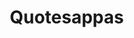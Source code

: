 # Quotesappas
<!DOCTYPE html>
<html lang="en">
<head>
    <meta charset="UTF-8">
    <meta name="viewport" content="width=device-width, initial-scale=1.0">
    <title>QuoteGenius AI - Your Personal Inspiration Assistant</title>
    <style>
        * {
            margin: 0;
            padding: 0;
            box-sizing: border-box;
        }

        body {
            font-family: 'Segoe UI', Tahoma, Geneva, Verdana, sans-serif;
            background: linear-gradient(135deg, #667eea 0%, #764ba2 100%);
            min-height: 100vh;
            color: white;
        }

        .container {
            max-width: 1200px;
            margin: 0 auto;
            padding: 20px;
        }

        .header {
            text-align: center;
            margin-bottom: 40px;
            padding: 40px 0;
        }

        .app-title {
            font-size: 3.5rem;
            font-weight: bold;
            margin-bottom: 20px;
            text-shadow: 2px 2px 4px rgba(0,0,0,0.3);
            background: linear-gradient(45deg, #fff, #f0f8ff);
            -webkit-background-clip: text;
            -webkit-text-fill-color: transparent;
            background-clip: text;
        }

        .subtitle {
            font-size: 1.3rem;
            opacity: 0.9;
            margin-bottom: 30px;
        }

        .main-app {
            display: grid;
            grid-template-columns: 1fr 1fr;
            gap: 30px;
            margin-bottom: 40px;
        }

        .quote-display {
            background: rgba(255,255,255,0.15);
            padding: 40px;
            border-radius: 20px;
            backdrop-filter: blur(10px);
            border: 1px solid rgba(255,255,255,0.2);
            text-align: center;
            min-height: 300px;
            display: flex;
            flex-direction: column;
            justify-content: center;
        }

        .current-quote {
            font-size: 1.4rem;
            line-height: 1.6;
            margin-bottom: 20px;
            font-style: italic;
        }

        .quote-author {
            font-size: 1rem;
            opacity: 0.8;
            margin-top: 15px;
        }

        .controls-panel {
            background: rgba(255,255,255,0.15);
            padding: 30px;
            border-radius: 20px;
            backdrop-filter: blur(10px);
            border: 1px solid rgba(255,255,255,0.2);
        }

        .control-section {
            margin-bottom: 30px;
        }

        .control-title {
            font-size: 1.2rem;
            font-weight: bold;
            margin-bottom: 15px;
            color: #fff;
        }

        .quote-categories {
            display: grid;
            grid-template-columns: 1fr 1fr;
            gap: 10px;
            margin-bottom: 20px;
        }

        .category-btn {
            background: rgba(255,255,255,0.2);
            border: none;
            padding: 12px 16px;
            border-radius: 10px;
            color: white;
            cursor: pointer;
            transition: all 0.3s ease;
            font-size: 0.9rem;
        }

        .category-btn:hover, .category-btn.active {
            background: rgba(255,255,255,0.4);
            transform: translateY(-2px);
        }

        .notification-settings {
            background: rgba(255,255,255,0.1);
            padding: 20px;
            border-radius: 15px;
            margin-bottom: 20px;
        }

        .setting-row {
            display: flex;
            justify-content: space-between;
            align-items: center;
            margin-bottom: 15px;
        }

        .setting-label {
            font-size: 0.9rem;
        }

        select, input {
            background: rgba(255,255,255,0.2);
            border: 1px solid rgba(255,255,255,0.3);
            border-radius: 8px;
            padding: 8px 12px;
            color: white;
            font-size: 0.9rem;
        }

        select option {
            background: #764ba2;
            color: white;
        }

        .action-buttons {
            display: grid;
            grid-template-columns: 1fr 1fr;
            gap: 15px;
            margin-top: 20px;
        }

        .btn {
            background: linear-gradient(45deg, #ff6b6b, #ee5a52);
            border: none;
            padding: 15px 25px;
            border-radius: 12px;
            color: white;
            font-weight: bold;
            cursor: pointer;
            transition: all 0.3s ease;
            font-size: 1rem;
        }

        .btn:hover {
            transform: translateY(-3px);
            box-shadow: 0 10px 25px rgba(0,0,0,0.2);
        }

        .btn-secondary {
            background: linear-gradient(45deg, #4ecdc4, #44a08d);
        }

        .features {
            display: grid;
            grid-template-columns: repeat(auto-fit, minmax(300px, 1fr));
            gap: 25px;
            margin-top: 40px;
        }

        .feature-card {
            background: rgba(255,255,255,0.1);
            padding: 25px;
            border-radius: 15px;
            text-align: center;
            border: 1px solid rgba(255,255,255,0.2);
        }

        .feature-icon {
            font-size: 3rem;
            margin-bottom: 15px;
        }

        .feature-title {
            font-size: 1.3rem;
            font-weight: bold;
            margin-bottom: 10px;
        }

        .feature-desc {
            font-size: 0.9rem;
            opacity: 0.8;
            line-height: 1.5;
        }

        .notification-demo {
            position: fixed;
            top: 20px;
            right: 20px;
            background: rgba(0,0,0,0.9);
            color: white;
            padding: 20px;
            border-radius: 15px;
            max-width: 350px;
            opacity: 0;
            transform: translateX(400px);
            transition: all 0.5s ease;
            border-left: 4px solid #4ecdc4;
        }

        .notification-demo.show {
            opacity: 1;
            transform: translateX(0);
        }

        @media (max-width: 768px) {
            .main-app {
                grid-template-columns: 1fr;
            }
            
            .app-title {
                font-size: 2.5rem;
            }
            
            .quote-categories {
                grid-template-columns: 1fr;
            }
        }
    </style>
</head>
<body>
    <div class="container">
        <div class="header">
            <h1 class="app-title">QuoteGenius AI</h1>
            <p class="subtitle">Your Personal AI-Powered Inspiration Assistant</p>
        </div>

        <div class="main-app">
            <div class="quote-display">
                <div class="current-quote" id="currentQuote">
                    "The only way to do great work is to love what you do. If you haven't found it yet, keep looking. Don't settle."
                </div>
                <div class="quote-author" id="quoteAuthor">- Steve Jobs</div>
            </div>

            <div class="controls-panel">
                <div class="control-section">
                    <div class="control-title">Choose Your Inspiration Style</div>
                    <div class="quote-categories">
                        <button class="category-btn active" data-category="motivational">🚀 Motivational</button>
                        <button class="category-btn" data-category="funny">😂 Funny</button>
                        <button class="category-btn" data-category="wisdom">🧠 Wisdom</button>
                        <button class="category-btn" data-category="success">💼 Success</button>
                        <button class="category-btn" data-category="love">❤️ Love & Life</button>
                        <button class="category-btn" data-category="creative">🎨 Creative</button>
                    </div>
                </div>

                <div class="control-section">
                    <div class="control-title">Notification Settings</div>
                    <div class="notification-settings">
                        <div class="setting-row">
                            <span class="setting-label">Frequency:</span>
                            <select id="frequency">
                                <option value="hourly">Every Hour</option>
                                <option value="daily" selected>Daily</option>
                                <option value="weekly">Weekly</option>
                                <option value="custom">Custom</option>
                            </select>
                        </div>
                        <div class="setting-row">
                            <span class="setting-label">Best Time:</span>
                            <input type="time" id="bestTime" value="08:00">
                        </div>
                        <div class="setting-row">
                            <span class="setting-label">Mood Matching:</span>
                            <select id="moodMatching">
                                <option value="auto">Auto-Detect</option>
                                <option value="happy">Always Uplifting</option>
                                <option value="calm">Peaceful & Calm</option>
                                <option value="energetic">High Energy</option>
                            </select>
                        </div>
                    </div>
                </div>

                <div class="action-buttons">
                    <button class="btn" onclick="getNewQuote()">New Quote</button>
                    <button class="btn btn-secondary" onclick="enableNotifications()">Enable Notifications</button>
                </div>
            </div>
        </div>

        <div class="features">
            <div class="feature-card">
                <div class="feature-icon">🤖</div>
                <div class="feature-title">AI-Powered Selection</div>
                <div class="feature-desc">Advanced AI analyzes your preferences, mood, and time of day to deliver perfectly timed inspiration</div>
            </div>
            
            <div class="feature-card">
                <div class="feature-icon">📱</div>
                <div class="feature-title">Smart Notifications</div>
                <div class="feature-desc">Receive quotes when you need them most - during breaks, stressful moments, or your optimal motivation times</div>
            </div>
            
            <div class="feature-card">
                <div class="feature-icon">🎯</div>
                <div class="feature-title">Personalized Content</div>
                <div class="feature-desc">Choose from motivational, funny, wisdom, success, love, or creative quotes. AI learns your favorites over time</div>
            </div>
            
            <div class="feature-card">
                <div class="feature-icon">📊</div>
                <div class="feature-title">Mood Analytics</div>
                <div class="feature-desc">Track your inspiration patterns and see how different quote types affect your daily motivation levels</div>
            </div>
        </div>
    </div>

    <div class="notification-demo" id="notificationDemo">
        <strong>QuoteGenius AI</strong><br>
        <em>"Success is not final, failure is not fatal: it is the courage to continue that counts." - Winston Churchill</em>
    </div>

    <script>
        const quotes = {
            motivational: [
                { text: "The only way to do great work is to love what you do. If you haven't found it yet, keep looking. Don't settle.", author: "Steve Jobs" },
                { text: "Success is not final, failure is not fatal: it is the courage to continue that counts.", author: "Winston Churchill" },
                { text: "The future belongs to those who believe in the beauty of their dreams.", author: "Eleanor Roosevelt" },
                { text: "It is during our darkest moments that we must focus to see the light.", author: "Aristotle" }
            ],
            funny: [
                { text: "I haven't failed. I've just found 10,000 ways that won't work.", author: "Thomas Edison" },
                { text: "The trouble with having an open mind, of course, is that people will insist on coming along and trying to put things in it.", author: "Terry Pratchett" },
                { text: "I'm not superstitious, but I am a little stitious.", author: "Michael Scott" },
                { text: "Behind every great man is a woman rolling her eyes.", author: "Jim Carrey" }
            ],
            wisdom: [
                { text: "The only true wisdom is in knowing you know nothing.", author: "Socrates" },
                { text: "In the middle of difficulty lies opportunity.", author: "Albert Einstein" },
                { text: "The journey of a thousand miles begins with one step.", author: "Lao Tzu" },
                { text: "Yesterday is history, tomorrow is a mystery, today is a gift.", author: "Eleanor Roosevelt" }
            ],
            success: [
                { text: "Success is walking from failure to failure with no loss of enthusiasm.", author: "Winston Churchill" },
                { text: "The way to get started is to quit talking and begin doing.", author: "Walt Disney" },
                { text: "Don't be afraid to give up the good to go for the great.", author: "John D. Rockefeller" },
                { text: "Innovation distinguishes between a leader and a follower.", author: "Steve Jobs" }
            ],
            love: [
                { text: "Life is what happens to you while you're busy making other plans.", author: "John Lennon" },
                { text: "The best time to plant a tree was 20 years ago. The second best time is now.", author: "Chinese Proverb" },
                { text: "Be yourself; everyone else is already taken.", author: "Oscar Wilde" },
                { text: "Life is really simple, but we insist on making it complicated.", author: "Confucius" }
            ],
            creative: [
                { text: "Creativity is intelligence having fun.", author: "Albert Einstein" },
                { text: "The secret to creativity is knowing how to hide your sources.", author: "Pablo Picasso" },
                { text: "You can't use up creativity. The more you use, the more you have.", author: "Maya Angelou" },
                { text: "Imagination is more important than knowledge.", author: "Albert Einstein" }
            ]
        };

        let currentCategory = 'motivational';

        // Category selection
        document.querySelectorAll('.category-btn').forEach(btn => {
            btn.addEventListener('click', function() {
                document.querySelectorAll('.category-btn').forEach(b => b.classList.remove('active'));
                this.classList.add('active');
                currentCategory = this.dataset.category;
                getNewQuote();
            });
        });

        function getNewQuote() {
            const categoryQuotes = quotes[currentCategory];
            const randomQuote = categoryQuotes[Math.floor(Math.random() * categoryQuotes.length)];
            
            document.getElementById('currentQuote').textContent = `"${randomQuote.text}"`;
            document.getElementById('quoteAuthor').textContent = `- ${randomQuote.author}`;
        }

        function enableNotifications() {
            if ('Notification' in window) {
                Notification.requestPermission().then(function(permission) {
                    if (permission === 'granted') {
                        showNotificationDemo();
                        alert('Notifications enabled! You\'ll receive inspiring quotes based on your settings.');
                        // In a real app, this would set up scheduled notifications
                        scheduleNotifications();
                    }
                });
            } else {
                alert('Your browser doesn\'t support notifications, but the app will still work great!');
            }
        }

        function showNotificationDemo() {
            const demo = document.getElementById('notificationDemo');
            demo.classList.add('show');
            setTimeout(() => {
                demo.classList.remove('show');
            }, 4000);
        }

        function scheduleNotifications() {
            // Simulate AI-powered notification scheduling
            const frequency = document.getElementById('frequency').value;
            const time = document.getElementById('bestTime').value;
            const mood = document.getElementById('moodMatching').value;
            
            console.log(`AI will send ${currentCategory} quotes ${frequency} at ${time} with ${mood} mood matching`);
            
            // In a real app, this would use service workers for background notifications
            setTimeout(() => {
                if (Notification.permission === 'granted') {
                    const randomQuote = quotes[currentCategory][Math.floor(Math.random() * quotes[currentCategory].length)];
                    new Notification('QuoteGenius AI', {
                        body: `"${randomQuote.text}" - ${randomQuote.author}`,
                        icon: '📖'
                    });
                }
            }, 10000); // Demo notification after 10 seconds
        }

        // Auto-generate a new quote every 15 seconds for demo
        setInterval(() => {
            if (Math.random() > 0.7) { // 30% chance every 15 seconds
                getNewQuote();
            }
        }, 15000);
    </script>
</body>
</html>


